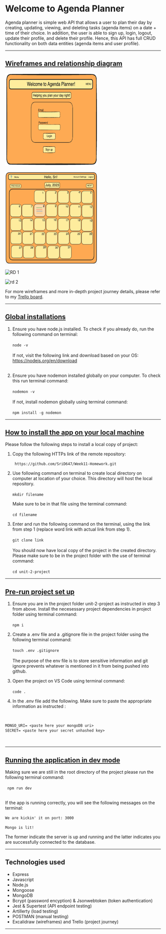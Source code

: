 # **Welcome to Agenda Planner**

Agenda planner is simple web API that allows a user to plan their day by creating, updating, viewing, and deleting tasks (agenda items) on a date + time of their choice. In addition, the user is able to sign up, login, logout, update  their profile, and delete their profile. Hence, this API has full CRUD functionality on both data entities (agenda items and user profile). 

---


## **<u>Wireframes and relationship diagram</u>**<br>

<img src="Images/Wireframe 1- Login page.png" alt="Login page" style="width: 300px; height: 300px;"><br>

<img src="Images/Wireframe 3- Home page.png" alt="Home page" style="width: 300px; height: 300px;"><br>

<img src="Images/Relationship diagram-1" alt="RD 1" style="width: 300px; height: 300px;"><br>

<img src="Images/Relationship diagram-2" alt="rd 2" style="width: 300px; height: 300px;"> <br>

<p>For more wireframes and more in-depth project journey details, please refer to my <a href="https://trello.com/b/nmL8ffzH/unit-2-project-trello-board">Trello board</a>.</p>

---


## **<u>Global installations**</u>

1. Ensure you have node.js installed. To check if you already do, run the following command on terminal:<br> <br>``node -v``<br><br> If not, visit the following link and download based on your OS:<br> https://nodejs.org/en/download <br><br>

2. Ensure you have nodemon installed globally on your computer. To check this run terminal command: <br><br>
 ``nodemon -v``<br><br> 
 If not, install nodemon globally using terminal command: <br><br> ``npm install -g nodemon``

---

## **<u>How to install the app on your local machine**</u>

Please follow the following steps to install a local copy of project:<br>

1. Copy the following HTTPs link of the remote repository:<br>

   `` https://github.com/SriD647/Week11-Homework.git``<br>
  

2. Use following command on terminal to create local directory on computer at location of your choice. This directory will host the local repository.
 <br><br>``mkdir filename``<br>
 
   Make sure to be in that file using the terminal command:<br><br>``cd filename `` <br>
  
3. Enter and run the following command on the terminal, using the link from step 1 (replace word link with actual link from step 1).<br><br>` git clone link `<br><br>  You should now have local copy of the project in the created directory. Please make sure to be in the project folder with the use of terminal command:<br><br> `cd unit-2-project`<br>

---


## **<u>Pre-run project set up**</u>

1. Ensure you are in the project folder unit-2-project as instructed in step 3 from above. Install the necesessary project dependencies in project folder using terminal command:<br><br>``npm i``<br>

2. Create a .env file and a .gitignore file in the project folder using the following terminal command:<br><br> ``touch .env .gitignore``<br><br> The purpose of the env file is to store sensitive information and git ignore prevents whatever is mentioned in it from being pushed into github.

3. Open the project on VS Code using terminal command:<br><br> ``code .``<br>

4. In the .env file add the following. Make sure to paste the appropriate information as instructed :<br> 
<br>


```
MONGO_URI= <paste here your mongoDB uri>
SECRET= <paste here your secret unhashed key>
```
<br>

---

## <u>**Running the application in dev mode**</u> <br>

Making sure we are still in the root directory of the project please run the following terminal command:<br><br>` npm run dev`<br><br>

If the app is running correctly, you will see the following messages on the terminal:<br>

``We are kickin' it on port: 3000``  <br>

``Mongo is lit!``<br>

The former indicate the server is up and running and the latter indicates you are successfully connected to the database.

---

## **Technologies used**
- Express 
- Javascript 
- Node.js
- Mongoose
- MongoDB 
- Bcrypt (password encyption) & Jsonwebtoken (token authentication)
- Jest & Supertest (API endpoint testing)
- Artillerty (load testing)
- POSTMAN (manual testing)
- Excalidraw (wireframes) and Trello (project journey)

---
